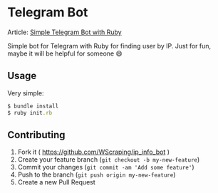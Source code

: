 # Telegram Bot
Article: [Simple Telegram Bot with Ruby](http://max-si-m.github.io/simple-telegram-bot)

Simple bot for Telegram with Ruby for finding user by IP. Just for fun, maybe it will be helpful for someone :smile:

## Usage

Very simple:

``` ruby
$ bundle install
$ ruby init.rb
```

## Contributing

1. Fork it ( https://github.com/WScraping/ip_info_bot )
2. Create your feature branch (`git checkout -b my-new-feature`)
3. Commit your changes (`git commit -am 'Add some feature'`)
4. Push to the branch (`git push origin my-new-feature`)
5. Create a new Pull Request
